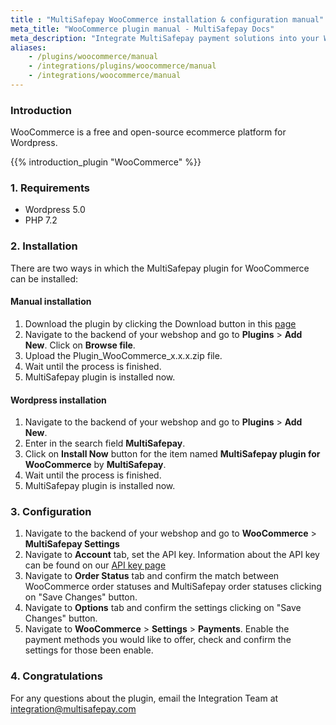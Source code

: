 ```yaml
---
title : "MultiSafepay WooCommerce installation & configuration manual"
meta_title: "WooCommerce plugin manual - MultiSafepay Docs"
meta_description: "Integrate MultiSafepay payment solutions into your Wordpress WooCommerce webshop. MultiSafepay Docs provides information about getting started, building and testing integrations."
aliases:
    - /plugins/woocommerce/manual
    - /integrations/plugins/woocommerce/manual
    - /integrations/woocommerce/manual
---
```


### Introduction

WooCommerce is a free and open-source ecommerce platform for Wordpress. 

{{% introduction_plugin "WooCommerce" %}}

### 1. Requirements
- Wordpress 5.0
- PHP 7.2

### 2. Installation

There are two ways in which the MultiSafepay plugin for WooCommerce can be installed:

#### Manual installation

1. Download the plugin by clicking the Download button in this [page](/integrations/ecommerce-integrations/woocommerce)
2. Navigate to the backend of your webshop and go to **Plugins** > **Add New**. Click on **Browse file**.
3. Upload the Plugin_WooCommerce_x.x.x.zip file.
4. Wait until the process is finished.
5. MultiSafepay plugin is installed now.

#### Wordpress installation

1. Navigate to the backend of your webshop and go to **Plugins** > **Add New**.
2. Enter in the search field **MultiSafepay**. 
3. Click on **Install Now** button for the item named **MultiSafepay plugin for WooCommerce** by **MultiSafepay**.
4. Wait until the process is finished.
5. MultiSafepay plugin is installed now.

### 3. Configuration
1. Navigate to the backend of your webshop and go to **WooCommerce** > **MultiSafepay Settings**
2. Navigate to **Account** tab, set the API key. Information about the API key can be found on our [API key page](/tools/multisafepay-control/get-your-api-key)
3. Navigate to **Order Status** tab and confirm the match between WooCommerce order statuses and MultiSafepay order statuses clicking on "Save Changes" button.
4. Navigate to **Options** tab and confirm the settings clicking on "Save Changes" button.
5. Navigate to **WooCommerce** > **Settings** > **Payments**. Enable the payment methods you would like to offer, check and confirm the settings for those been enable.

### 4. Congratulations
For any questions about the plugin, email the Integration Team at <integration@multisafepay.com>

